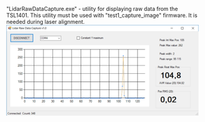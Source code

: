 "LidarRawDataCapture.exe" - utility for displaying raw data from the TSL1401. This utility must be used with "test1_capture_image" firmware. It is needed during laser alignment.
![Alt text](PC_utility/LidarRawDataCapture.png?raw=true "Image")